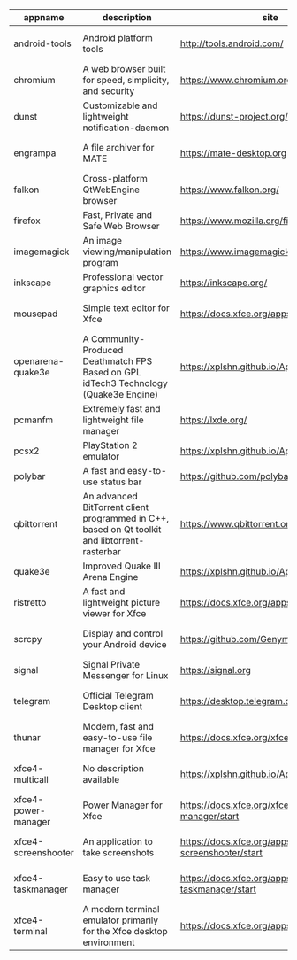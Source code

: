 | appname | description | site | download | version |
| ------- | ----------- | ---- | -------- | ------- |
| android-tools | Android platform tools | http://tools.android.com/ | https://github.com/xplshn/AppBundleHUB/releases/download/v67-20250424174900/android-tools-24_04_2025-xplshn.dwfs.AppBundle | v67-20250424174900 |
| chromium | A web browser built for speed, simplicity, and security | https://www.chromium.org/Home | https://github.com/xplshn/AppBundleHUB/releases/download/v67-20250424174900/chromium-24_04_2025-xplshn.dwfs.AppBundle | v67-20250424174900 |
| dunst | Customizable and lightweight notification-daemon | https://dunst-project.org/ | https://github.com/xplshn/AppBundleHUB/releases/download/v67-20250424174900/dunst-24_04_2025-xplshn.dwfs.AppBundle | v67-20250424174900 |
| engrampa | A file archiver for MATE | https://mate-desktop.org | https://github.com/xplshn/AppBundleHUB/releases/download/v67-20250424174900/engrampa-24_04_2025-xplshn.dwfs.AppBundle | v67-20250424174900 |
| falkon | Cross-platform QtWebEngine browser | https://www.falkon.org/ | https://github.com/xplshn/AppBundleHUB/releases/download/v67-20250424174900/falkon-24_04_2025-xplshn.dwfs.AppBundle | v67-20250424174900 |
| firefox | Fast, Private and Safe Web Browser | https://www.mozilla.org/firefox/ | https://github.com/xplshn/AppBundleHUB/releases/download/v67-20250424174900/firefox-24_04_2025-xplshn.dwfs.AppBundle | v67-20250424174900 |
| imagemagick | An image viewing/manipulation program | https://www.imagemagick.org/ | https://github.com/xplshn/AppBundleHUB/releases/download/v67-20250424174900/imageMagick-24_04_2025-xplshn.dwfs.AppBundle | v67-20250424174900 |
| inkscape | Professional vector graphics editor | https://inkscape.org/ | https://github.com/xplshn/AppBundleHUB/releases/download/v67-20250424174900/inkscape.dwfs.AppBundle | v67-20250424174900 |
| mousepad | Simple text editor for Xfce | https://docs.xfce.org/apps/mousepad/start | https://github.com/xplshn/AppBundleHUB/releases/download/v67-20250424174900/mousepad-24_04_2025-xplshn.dwfs.AppBundle | v67-20250424174900 |
| openarena-quake3e | A Community-Produced Deathmatch FPS Based on GPL idTech3 Technology (Quake3e Engine) | https://xplshn.github.io/AppBundleHUB | https://github.com/xplshn/AppBundleHUB/releases/download/v67-20250424174900/openarena-quake3e.dwfs.AppBundle | v67-20250424174900 |
| pcmanfm | Extremely fast and lightweight file manager | https://lxde.org/ | https://github.com/xplshn/AppBundleHUB/releases/download/v67-20250424174900/pcmanfm-24_04_2025-xplshn.dwfs.AppBundle | v67-20250424174900 |
| pcsx2 | PlayStation 2 emulator | https://xplshn.github.io/AppBundleHUB | https://github.com/xplshn/AppBundleHUB/releases/download/v67-20250424174900/pcsx2-24_04_2025-xplshn.dwfs.AppBundle | v67-20250424174900 |
| polybar | A fast and easy-to-use status bar | https://github.com/polybar/polybar | https://github.com/xplshn/AppBundleHUB/releases/download/v67-20250424174900/polybar-24_04_2025-xplshn.dwfs.AppBundle | v67-20250424174900 |
| qbittorrent | An advanced BitTorrent client programmed in C++, based on Qt toolkit and libtorrent-rasterbar | https://www.qbittorrent.org | https://github.com/xplshn/AppBundleHUB/releases/download/v67-20250424174900/qbittorrent-24_04_2025-xplshn.dwfs.AppBundle | v67-20250424174900 |
| quake3e | Improved Quake III Arena Engine | https://xplshn.github.io/AppBundleHUB | https://github.com/xplshn/AppBundleHUB/releases/download/v67-20250424174900/quake3e.dwfs.AppBundle | v67-20250424174900 |
| ristretto | A fast and lightweight picture viewer for Xfce | https://docs.xfce.org/apps/ristretto/start | https://github.com/xplshn/AppBundleHUB/releases/download/v67-20250424174900/ristretto-24_04_2025-xplshn.dwfs.AppBundle | v67-20250424174900 |
| scrcpy | Display and control your Android device | https://github.com/Genymobile/scrcpy | https://github.com/xplshn/AppBundleHUB/releases/download/v67-20250424174900/scrcpy-24_04_2025-xplshn.AppDir.dwfs.AppBundle | v67-20250424174900 |
| signal | Signal Private Messenger for Linux | https://signal.org | https://github.com/xplshn/AppBundleHUB/releases/download/v67-20250424174900/signal-24_04_2025-xplshn.dwfs.AppBundle | v67-20250424174900 |
| telegram | Official Telegram Desktop client | https://desktop.telegram.org/ | https://github.com/xplshn/AppBundleHUB/releases/download/v67-20250424174900/telegram-24_04_2025-xplshn.dwfs.AppBundle | v67-20250424174900 |
| thunar | Modern, fast and easy-to-use file manager for Xfce | https://docs.xfce.org/xfce/thunar/start | https://github.com/xplshn/AppBundleHUB/releases/download/v67-20250424174900/thunar-24_04_2025-xplshn.dwfs.AppBundle | v67-20250424174900 |
| xfce4-multicall | No description available | https://xplshn.github.io/AppBundleHUB | https://github.com/xplshn/AppBundleHUB/releases/download/v67-20250424174900/xfce4-multicall-24_04_2025-xplshn.AppDir.dwfs.AppBundle | v67-20250424174900 |
| xfce4-power-manager | Power Manager for Xfce | https://docs.xfce.org/xfce/xfce4-power-manager/start | https://github.com/xplshn/AppBundleHUB/releases/download/v67-20250424174900/xfce4-power-manager-24_04_2025-xplshn.dwfs.AppBundle | v67-20250424174900 |
| xfce4-screenshooter | An application to take screenshots | https://docs.xfce.org/apps/xfce4-screenshooter/start | https://github.com/xplshn/AppBundleHUB/releases/download/v67-20250424174900/xfce4-screenshooter-24_04_2025-xplshn.dwfs.AppBundle | v67-20250424174900 |
| xfce4-taskmanager | Easy to use task manager | https://docs.xfce.org/apps/xfce4-taskmanager/start | https://github.com/xplshn/AppBundleHUB/releases/download/v67-20250424174900/xfce4-taskmanager-24_04_2025-xplshn.dwfs.AppBundle | v67-20250424174900 |
| xfce4-terminal | A modern terminal emulator primarily for the Xfce desktop environment | https://docs.xfce.org/apps/terminal/start | https://github.com/xplshn/AppBundleHUB/releases/download/v67-20250424174900/xfce4-terminal-24_04_2025-xplshn.dwfs.AppBundle | v67-20250424174900 |
